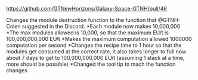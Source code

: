 https://github.com/GTNewHorizons/Galaxy-Space-GTNH/pull/46

Changes the module destruction function to the function that @GTNH-Colen suggested in the Discord.
*Each module now makes 10,000,000
*The max modules allowed is 10,000, so that the maximum EU/t is 100,000,000,000 EU/t
*Makes the maximum computation allowed 1000000 computation per second
*Changes the recipe time to 1 hour so that the modules get consumed at the correct rate, it also takes longer to full now about 7 days to get to 100,000,000,000 EU/t (assuming 1 stack at a time, more should be possible)
*Changed the tool tip to mach the function changes